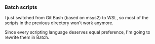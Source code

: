 ### Batch scripts

I just switched from Git Bash (based on msys2) to WSL, so most of the scripts in the previous directory won't work anymore.

Since every scripting language deserves equal preference, I'm going to rewrite them in Batch.